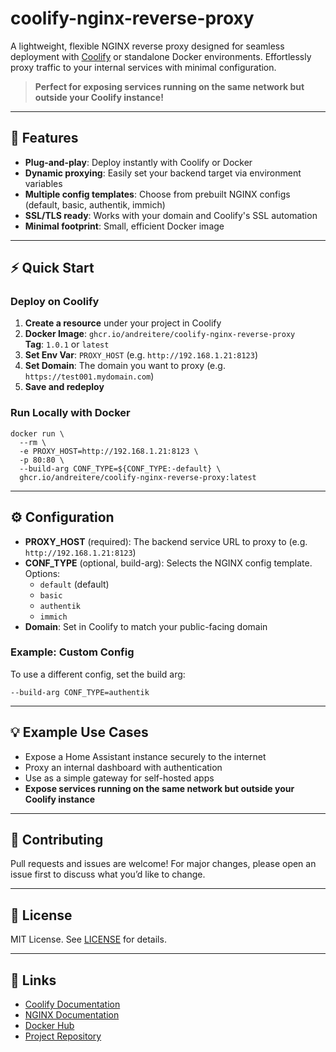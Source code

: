 # coolify-nginx-reverse-proxy

A lightweight, flexible NGINX reverse proxy designed for seamless deployment with [Coolify](https://coolify.io/) or standalone Docker environments. Effortlessly proxy traffic to your internal services with minimal configuration.

> **Perfect for exposing services running on the same network but outside your Coolify instance!**

---

## 🚀 Features

- **Plug-and-play**: Deploy instantly with Coolify or Docker
- **Dynamic proxying**: Easily set your backend target via environment variables
- **Multiple config templates**: Choose from prebuilt NGINX configs (default, basic, authentik, immich)
- **SSL/TLS ready**: Works with your domain and Coolify's SSL automation
- **Minimal footprint**: Small, efficient Docker image

---

## ⚡ Quick Start

### Deploy on Coolify

1. **Create a resource** under your project in Coolify
2. **Docker Image**: `ghcr.io/andreitere/coolify-nginx-reverse-proxy`  
   **Tag**: `1.0.1` or `latest`
3. **Set Env Var**: `PROXY_HOST` (e.g. `http://192.168.1.21:8123`)
4. **Set Domain**: The domain you want to proxy (e.g. `https://test001.mydomain.com`)
5. **Save and redeploy**

### Run Locally with Docker

```shell
docker run \
  --rm \
  -e PROXY_HOST=http://192.168.1.21:8123 \
  -p 80:80 \
  --build-arg CONF_TYPE=${CONF_TYPE:-default} \
  ghcr.io/andreitere/coolify-nginx-reverse-proxy:latest
```

---

## ⚙️ Configuration

- **PROXY_HOST** (required): The backend service URL to proxy to (e.g. `http://192.168.1.21:8123`)
- **CONF_TYPE** (optional, build-arg): Selects the NGINX config template. Options:
  - `default` (default)
  - `basic`
  - `authentik`
  - `immich`
- **Domain**: Set in Coolify to match your public-facing domain

### Example: Custom Config
To use a different config, set the build arg:
```shell
--build-arg CONF_TYPE=authentik
```

---

## 💡 Example Use Cases
- Expose a Home Assistant instance securely to the internet
- Proxy an internal dashboard with authentication
- Use as a simple gateway for self-hosted apps
- **Expose services running on the same network but outside your Coolify instance**

---

## 🤝 Contributing
Pull requests and issues are welcome! For major changes, please open an issue first to discuss what you’d like to change.

---

## 📄 License
MIT License. See [LICENSE](LICENSE) for details.

---

## 🔗 Links
- [Coolify Documentation](https://coolify.io/docs)
- [NGINX Documentation](https://nginx.org/en/docs/)
- [Docker Hub](https://hub.docker.com/)
- [Project Repository](https://github.com/andreitere/coolify-nginx-reverse-proxy)

